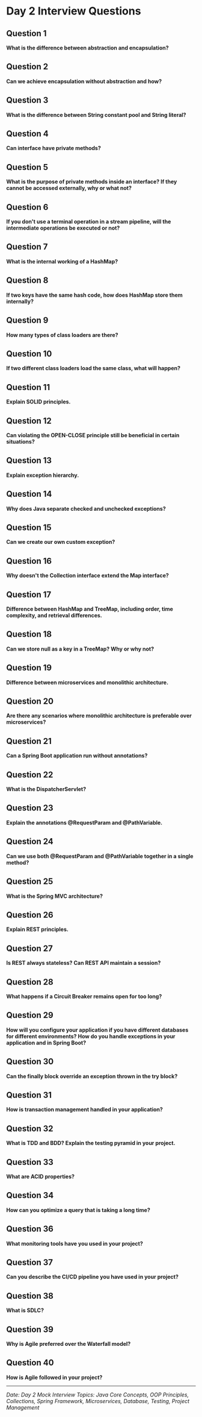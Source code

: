# Day 2 Interview Questions

## Question 1

**What is the difference between abstraction and encapsulation?**

## Question 2

**Can we achieve encapsulation without abstraction and how?**

## Question 3

**What is the difference between String constant pool and String literal?**

## Question 4

**Can interface have private methods?**

## Question 5

**What is the purpose of private methods inside an interface? If they cannot be accessed externally, why or what not?**

## Question 6

**If you don't use a terminal operation in a stream pipeline, will the intermediate operations be executed or not?**

## Question 7

**What is the internal working of a HashMap?**

## Question 8

**If two keys have the same hash code, how does HashMap store them internally?**

## Question 9

**How many types of class loaders are there?**

## Question 10

**If two different class loaders load the same class, what will happen?**

## Question 11

**Explain SOLID principles.**

## Question 12

**Can violating the OPEN-CLOSE principle still be beneficial in certain situations?**

## Question 13

**Explain exception hierarchy.**

## Question 14

**Why does Java separate checked and unchecked exceptions?**

## Question 15

**Can we create our own custom exception?**

## Question 16

**Why doesn't the Collection interface extend the Map interface?**

## Question 17

**Difference between HashMap and TreeMap, including order, time complexity, and retrieval differences.**

## Question 18

**Can we store null as a key in a TreeMap? Why or why not?**

## Question 19

**Difference between microservices and monolithic architecture.**

## Question 20

**Are there any scenarios where monolithic architecture is preferable over microservices?**

## Question 21

**Can a Spring Boot application run without annotations?**

## Question 22

**What is the DispatcherServlet?**

## Question 23

**Explain the annotations @RequestParam and @PathVariable.**

## Question 24

**Can we use both @RequestParam and @PathVariable together in a single method?**

## Question 25

**What is the Spring MVC architecture?**

## Question 26

**Explain REST principles.**

## Question 27

**Is REST always stateless? Can REST API maintain a session?**

## Question 28

**What happens if a Circuit Breaker remains open for too long?**

## Question 29

**How will you configure your application if you have different databases for different environments? How do you handle exceptions in your application and in Spring Boot?**

## Question 30

**Can the finally block override an exception thrown in the try block?**

## Question 31

**How is transaction management handled in your application?**

## Question 32

**What is TDD and BDD? Explain the testing pyramid in your project.**

## Question 33

**What are ACID properties?**

## Question 34

**How can you optimize a query that is taking a long time?**

## Question 36

**What monitoring tools have you used in your project?**

## Question 37

**Can you describe the CI/CD pipeline you have used in your project?**

## Question 38

**What is SDLC?**

## Question 39

**Why is Agile preferred over the Waterfall model?**

## Question 40

**How is Agile followed in your project?**

---

*Date: Day 2 Mock Interview*
*Topics: Java Core Concepts, OOP Principles, Collections, Spring Framework, Microservices, Database, Testing, Project Management*